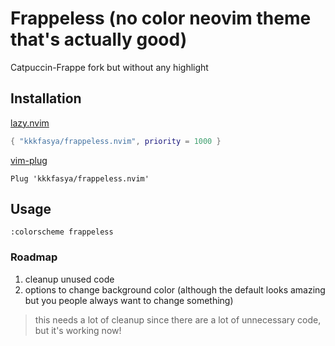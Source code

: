 # Frappeless (no color neovim theme that's actually good)
Catpuccin-Frappe fork but without any highlight

## Installation
[lazy.nvim](https://github.com/folke/lazy.nvim)
```lua
{ "kkkfasya/frappeless.nvim", priority = 1000 }
```
[vim-plug](https://github.com/junegunn/vim-plug)
```vim
Plug 'kkkfasya/frappeless.nvim'
```

## Usage
```
:colorscheme frappeless
```

### Roadmap
1. cleanup unused code
2. options to change background color (although the default looks amazing but you people always want to change something)

> this needs a lot of cleanup since there are a lot of unnecessary code, but it's working now!
